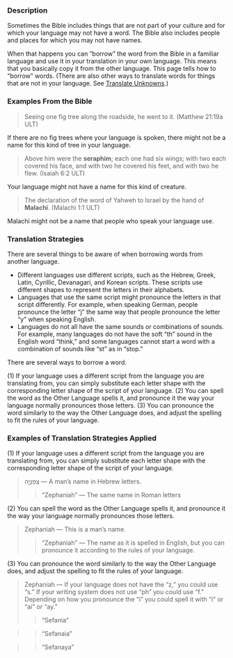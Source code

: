 ### Description

Sometimes the Bible includes things that are not part of your culture and for which your language may not have a word. The Bible also includes people and places for which you may not have names.

When that happens you can “borrow” the word from the Bible in a familiar language and use it in your translation in your own language. This means that you basically copy it from the other language. This page tells how to “borrow” words. (There are also other ways to translate words for things that are not in your language. See [Translate Unknowns](../translate-unknown/01.md).)

### Examples From the Bible

> Seeing one fig tree along the roadside, he went to it. (Matthew 21:19a ULT)

If there are no fig trees where your language is spoken, there might not be a name for this kind of tree in your language.

> Above him were the **seraphim**; each one had six wings; with two each covered his face, and with two he covered his feet, and with two he flew. (Isaiah 6:2 ULT)

Your language might not have a name for this kind of creature.

> The declaration of the word of Yahweh to Israel by the hand of **Malachi**. (Malachi 1:1 ULT)

Malachi might not be a name that people who speak your language use.

### Translation Strategies

There are several things to be aware of when borrowing words from another language.

* Different languages use different scripts, such as the Hebrew, Greek, Latin, Cyrillic, Devanagari, and Korean scripts. These scripts use different shapes to represent the letters in their alphabets.<br>
* Languages that use the same script might pronounce the letters in that script differently. For example, when speaking German, people pronounce the letter “j” the same way that people pronounce the letter “y” when speaking English.<br>
* Languages do not all have the same sounds or combinations of sounds. For example, many languages do not have the soft “th” sound in the English word “think,” and some languages cannot start a word with a combination of sounds like “st” as in “stop.”

There are several ways to borrow a word.

(1) If your language uses a different script from the language you are translating from, you can simply substitute each letter shape with the corresponding letter shape of the script of your language.
(2) You can spell the word as the Other Language spells it, and pronounce it the way your language normally pronounces those letters.
(3) You can pronounce the word similarly to the way the Other Language does, and adjust the spelling to fit the rules of your language.

### Examples of Translation Strategies Applied

(1) If your language uses a different script from the language you are translating from, you can simply substitute each letter shape with the corresponding letter shape of the script of your language.

> צְפַנְיָ֤ה — A man’s name in Hebrew letters.
> > “Zephaniah” — The same name in Roman letters

(2) You can spell the word as the Other Language spells it, and pronounce it the way your language normally pronounces those letters.

> Zephaniah — This is a man’s name.
> > “Zephaniah” — The name as it is spelled in English, but you can pronounce it according to the rules of your language.

(3) You can pronounce the word similarly to the way the Other Language does, and adjust the spelling to fit the rules of your language.

> Zephaniah — If your language does not have the “z,” you could use “s.” If your writing system does not use “ph” you could use “f.” Depending on how you pronounce the “i” you could spell it with “i” or “ai” or “ay.”
> > “Sefania”

> > “Sefanaia”

> > “Sefanaya”
